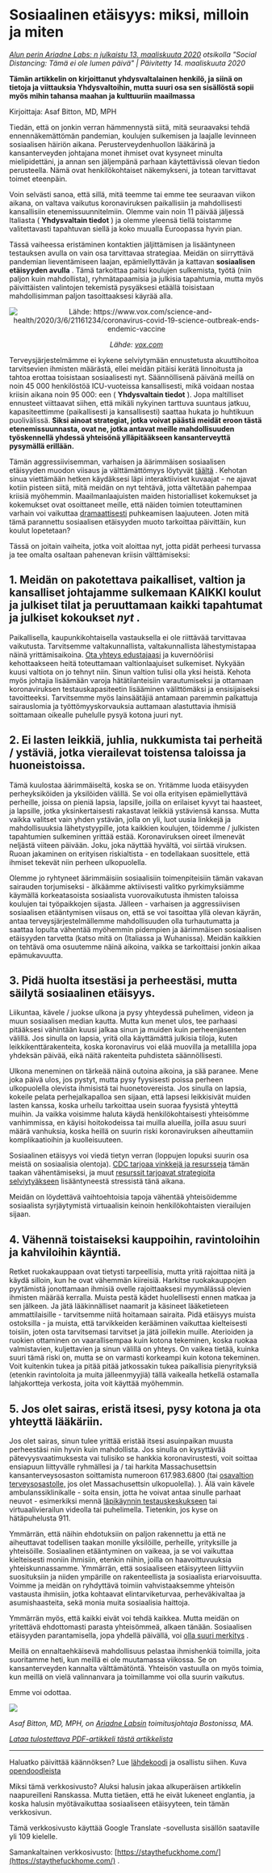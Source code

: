# Sosiaalinen etäisyys: miksi, milloin ja miten

_[Alun perin Ariadne Labs: n julkaistu 13. maaliskuuta 2020](https://www.ariadnelabs.org/resources/articles/news/social-distancing-this-is-not-a-snow-day) otsikolla "Social Distancing: Tämä ei ole lumen päivä" | Päivitetty 14. maaliskuuta 2020_

**Tämän artikkelin on kirjoittanut yhdysvaltalainen henkilö, ja siinä on tietoja ja viittauksia Yhdysvaltoihin, mutta suuri osa sen sisällöstä sopii myös mihin tahansa maahan ja kulttuuriin maailmassa**

Kirjoittaja: Asaf Bitton, MD, MPH

Tiedän, että on jonkin verran hämmennystä siitä, mitä seuraavaksi tehdä ennennäkemättömän pandemian, koulujen sulkemisen ja laajalle levinneen sosiaalisen häiriön aikana. Perusterveydenhuollon lääkärinä ja kansanterveyden johtajana monet ihmiset ovat kysyneet minulta mielipidettäni, ja annan sen jäljempänä parhaan käytettävissä olevan tiedon perusteella. Nämä ovat henkilökohtaiset näkemykseni, ja totean tarvittavat toimet eteenpäin.

Voin selvästi sanoa, että sillä, mitä teemme tai emme tee seuraavan viikon aikana, on valtava vaikutus koronaviruksen paikallisiin ja mahdollisesti kansallisiin etenemissuunnitelmiin. Olemme vain noin 11 päivää jäljessä Italiasta ( **Yhdysvaltain tiedot** ) ja olemme yleensä tiellä toistamme valitettavasti tapahtuvan siellä ja koko muualla Euroopassa hyvin pian.

Tässä vaiheessa eristäminen kontaktien jäljittämisen ja lisääntyneen testauksen avulla on vain osa tarvittavaa strategiaa. Meidän on siirryttävä pandemian lieventämiseen laajan, epämiellyttävän ja kattavan **sosiaalisen etäisyyden avulla** . Tämä tarkoittaa paitsi koulujen sulkemista, työtä (niin paljon kuin mahdollista), ryhmätapaamisia ja julkisia tapahtumia, mutta myös päivittäisten valintojen tekemistä pysyäksesi etäällä toisistaan mahdollisimman paljon tasoittaaksesi käyrää alla.

<center><img src="/graph.jpeg" alt="Lähde: https://www.vox.com/science-and-health/2020/3/6/21161234/coronavirus-covid-19-science-outbreak-ends-endemic-vaccine"><p><em>Lähde: <a href="https://www.vox.com/science-and-health/2020/3/6/21161234/coronavirus-covid-19-science-outbreak-ends-endemic-vaccine">vox.com</a></em></p></center>

Terveysjärjestelmämme ei kykene selviytymään ennustetusta akuuttihoitoa tarvitsevien ihmisten määrästä, ellei meidän pitäisi kerätä linnoitusta ja tahtoa erottaa toisistaan sosiaalisesti nyt. Säännöllisenä päivänä meillä on noin 45 000 henkilöstöä ICU-vuoteissa kansallisesti, mikä voidaan nostaa kriisin aikana noin 95 000: een ( **Yhdysvaltain tiedot** ). Jopa maltilliset ennusteet viittaavat siihen, että mikäli nykyinen tarttuva suuntaus jatkuu, kapasiteettimme (paikallisesti ja kansallisesti) saattaa hukata jo huhtikuun puolivälissä. **Siksi ainoat strategiat, jotka voivat päästä meidät eroon tästä etenemissuunnasta, ovat ne, jotka antavat meille mahdollisuuden työskennellä yhdessä yhteisönä ylläpitääkseen kansanterveyttä pysymällä erillään.**

Tämän aggressiivisemman, varhaisen ja äärimmäisen sosiaalisen etäisyyden muodon viisaus ja välttämättömyys löytyvät [täältä](https://www.nytimes.com/interactive/2020/03/13/opinion/coronavirus-trump-response.html?action=click&module=Opinion&pgtype=Homepage--) . Kehotan sinua viettämään hetken käydäksesi läpi interaktiiviset kuvaajat - ne ajavat kotiin pisteen siitä, mitä meidän on nyt tehtävä, jotta vältetään pahempaa kriisiä myöhemmin. Maailmanlaajuisten maiden historialliset kokemukset ja kokemukset ovat osoittaneet meille, että näiden toimien toteuttaminen varhain voi vaikuttaa [dramaattisesti](https://bmcpublichealth.biomedcentral.com/articles/10.1186/s12889-018-5446-1) puhkeamisen laajuuteen. Joten mitä tämä parannettu sosiaalisen etäisyyden muoto tarkoittaa päivittäin, kun koulut lopetetaan?

Tässä on joitain vaiheita, jotka voit aloittaa nyt, jotta pidät perheesi turvassa ja tee omalta osaltaan pahenevan kriisin välttämiseksi:

## 1\. Meidän on pakotettava paikalliset, valtion ja kansalliset johtajamme sulkemaan KAIKKI koulut ja julkiset tilat ja peruuttamaan kaikki tapahtumat ja julkiset kokoukset _nyt_ .

Paikallisella, kaupunkikohtaisella vastauksella ei ole riittävää tarvittavaa vaikutusta. Tarvitsemme valtakunnallista, valtakunnallista lähestymistapaa näinä yrittämisaikoina. [Ota yhteys edustajaasi](https://www.house.gov/representatives/find-your-representative) ja kuvernööriisi kehottaakseen heitä toteuttamaan valtionlaajuiset sulkemiset. Nykyään kuusi valtiota on jo tehnyt niin. Sinun valtion tulisi olla yksi heistä. Kehota myös johtajia lisäämään varoja hätätilanteisiin varautumiseksi ja ottamaan koronaviruksen testauskapasiteetin lisääminen välittömäksi ja ensisijaiseksi tavoitteeksi. Tarvitsemme myös lainsäätäjiä antamaan paremmin palkattuja sairauslomia ja työttömyyskorvauksia auttamaan alastuttavia ihmisiä soittamaan oikealle puhelulle pysyä kotona juuri nyt.

## 2\. Ei lasten leikkiä, juhlia, nukkumista tai perheitä / ystäviä, jotka vierailevat toistensa taloissa ja huoneistoissa.

Tämä kuulostaa äärimmäiseltä, koska se on. Yritämme luoda etäisyyden perheyksiköiden ja yksilöiden välillä. Se voi olla erityisen epämiellyttävä perheille, joissa on pieniä lapsia, lapsille, joilla on erilaiset kyvyt tai haasteet, ja lapsille, jotka yksinkertaisesti rakastavat leikkiä ystäviensä kanssa. Mutta vaikka valitset vain yhden ystävän, jolla on yli, luot uusia linkkejä ja mahdollisuuksia lähetystyypille, jota kaikkien koulujen, töidemme / julkisten tapahtumien sulkeminen yrittää estää. Koronaviruksen oireet ilmenevät neljästä viiteen päivään. Joku, joka näyttää hyvältä, voi siirtää viruksen. Ruoan jakaminen on erityisen riskialtista - en todellakaan suosittele, että ihmiset tekevät niin perheen ulkopuolella.

Olemme jo ryhtyneet äärimmäisiin sosiaalisiin toimenpiteisiin tämän vakavan sairauden torjumiseksi - älkäämme aktiivisesti valitko pyrkimyksiämme käymällä korkeatasoista sosiaalista vuorovaikutusta ihmisten taloissa koulujen tai työpaikkojen sijasta. Jälleen - varhaisen ja aggressiivisen sosiaalisen etääntymisen viisaus on, että se voi tasoittaa yllä olevan käyrän, antaa terveysjärjestelmällemme mahdollisuuden olla turhautumatta ja saattaa lopulta vähentää myöhemmin pidempien ja äärimmäisen sosiaalisen etäisyyden tarvetta (katso mitä on (Italiassa ja Wuhanissa). Meidän kaikkien on tehtävä oma osuutemme näinä aikoina, vaikka se tarkoittaisi jonkin aikaa epämukavuutta.

## 3\. Pidä huolta itsestäsi ja perheestäsi, mutta säilytä sosiaalinen etäisyys.

Liikuntaa, kävele / juokse ulkona ja pysy yhteydessä puhelimen, videon ja muun sosiaalisen median kautta. Mutta kun menet ulos, tee parhaasi pitääksesi vähintään kuusi jalkaa sinun ja muiden kuin perheenjäsenten välillä. Jos sinulla on lapsia, yritä olla käyttämättä julkisia tiloja, kuten leikkikenttärakenteita, koska koronavirus voi elää muovilla ja metallilla jopa yhdeksän päivää, eikä näitä rakenteita puhdisteta säännöllisesti.

Ulkona meneminen on tärkeää näinä outoina aikoina, ja sää paranee. Mene joka päivä ulos, jos pystyt, mutta pysy fyysisesti poissa perheen ulkopuolella olevista ihmisistä tai huonetovereista. Jos sinulla on lapsia, kokeile pelata perhejalkapalloa sen sijaan, että lapsesi leikkisivät muiden lasten kanssa, koska urheilu tarkoittaa usein suoraa fyysistä yhteyttä muihin. Ja vaikka voisimme haluta käydä henkilökohtaisesti yhteisömme vanhimmissa, en käyisi hoitokodeissa tai muilla alueilla, joilla asuu suuri määrä vanhuksia, koska heillä on suurin riski koronaviruksen aiheuttamiin komplikaatioihin ja kuolleisuuteen.

Sosiaalinen etäisyys voi viedä tietyn verran (loppujen lopuksi suurin osa meistä on sosiaalisia olentoja). [CDC tarjoaa vinkkejä ja resursseja](https://www.cdc.gov/coronavirus/2019-ncov/about/coping.html) tämän taakan vähentämiseksi, ja muut [resurssit tarjoavat strategioita selviytyäkseen](https://www.verywellmind.com/managing-coronavirus-anxiety-4798909) lisääntyneestä stressistä tänä aikana.

Meidän on löydettävä vaihtoehtoisia tapoja vähentää yhteisöidemme sosiaalista syrjäytymistä virtuaalisin keinoin henkilökohtaisten vierailujen sijaan.

## 4\. Vähennä toistaiseksi kauppoihin, ravintoloihin ja kahviloihin käyntiä.

Retket ruokakauppaan ovat tietysti tarpeellisia, mutta yritä rajoittaa niitä ja käydä silloin, kun he ovat vähemmän kiireisiä. Harkitse ruokakauppojen pyytämistä jonottamaan ihmisiä ovelle rajoittaaksesi myymälässä olevien ihmisten määrää kerralla. Muista pestä kädet huolellisesti ennen matkaa ja sen jälkeen. Ja jätä lääkinnälliset naamarit ja käsineet lääketieteen ammattilaisille - tarvitsemme niitä hoitamaan sairaita. Pidä etäisyys muista ostoksilla - ja muista, että tarvikkeiden kerääminen vaikuttaa kielteisesti toisiin, joten osta tarvitsemasi tarvitset ja jätä joillekin muille. Aterioiden ja ruokien ottaminen on vaarallisempaa kuin kotona tekeminen, koska ruokaa valmistavien, kuljettavien ja sinun välillä on yhteys. On vaikea tietää, kuinka suuri tämä riski on, mutta se on varmasti korkeampi kuin kotona tekeminen. Voit kuitenkin tukea ja pitää pitää jatkossakin tukea paikallisia pienyrityksiä (etenkin ravintoloita ja muita jälleenmyyjiä) tällä vaikealla hetkellä ostamalla lahjakortteja verkosta, joita voit käyttää myöhemmin.

## 5\. Jos olet sairas, eristä itsesi, pysy kotona ja ota yhteyttä lääkäriin.

Jos olet sairas, sinun tulee yrittää eristää itsesi asuinpaikan muusta perheestäsi niin hyvin kuin mahdollista. Jos sinulla on kysyttävää pätevyysvaatimuksesta vai tulisiko se hankkia koronavirustesti, voit soittaa ensiapuun liittyvälle ryhmällesi ja / tai harkita Massachusettsin kansanterveysosaston soittamista numeroon 617.983.6800 (tai [osavaltion terveysosastolle,](https://www.cdc.gov/coronavirus/2019-ncov/downloads/Phone-Numbers_State-and-Local-Health-Departments.pdf) jos olet Massachusettsin ulkopuolella). ). Älä vain kävele ambulanssiklinikalle - soita ensin, jotta he voivat antaa sinulle parhaat neuvot - esimerkiksi mennä [läpikäynnin testauskeskukseen](https://www.theverge.com/2020/3/11/21174880/coronavirus-testing-drive-thru-colorado-connecticut-washington) tai virtuaalivierailun videolla tai puhelimella. Tietenkin, jos kyse on hätäpuhelusta 911.

Ymmärrän, että näihin ehdotuksiin on paljon rakennettu ja että ne aiheuttavat todellisen taakan monille yksilöille, perheille, yrityksille ja yhteisöille. Sosiaalinen etääntyminen on vaikeaa, ja se voi vaikuttaa kielteisesti moniin ihmisiin, etenkin niihin, joilla on haavoittuvuuksia yhteiskunnassamme. Ymmärrän, että sosiaaliseen etäisyyteen liittyviin suosituksiin ja niiden ympärille on rakenteellista ja sosiaalista eriarvoisuutta. Voimme ja meidän on ryhdyttävä toimiin vahvistaaksemme yhteisön vastausta ihmisiin, jotka kohtaavat elintarviketurvaa, perheväkivaltaa ja asumishaasteita, sekä monia muita sosiaalisia haittoja.

Ymmärrän myös, että kaikki eivät voi tehdä kaikkea. Mutta meidän on yritettävä ehdottomasti parasta yhteisömmeä, alkaen tänään. Sosiaalisen etäisyyden parantamisella, jopa yhdellä päivällä, voi [olla suuri merkitys](https://www.ncbi.nlm.nih.gov/pubmed/19400970/) .

Meillä on ennaltaehkäisevä mahdollisuus pelastaa ihmishenkiä toimilla, joita suoritamme heti, kun meillä ei ole muutamassa viikossa. Se on kansanterveyden kannalta välttämätöntä. Yhteisön vastuulla on myös toimia, kun meillä on vielä valinnanvara ja toimillamme voi olla suurin vaikutus.

Emme voi odottaa.

![](/signature.png)

_Asaf Bitton, MD, MPH, on [Ariadne Labsin](https://www.ariadnelabs.org) toimitusjohtaja Bostonissa, MA._

_[Lataa tulostettava PDF-artikkeli tästä artikkelista](https://www.ariadnelabs.org/wp-content/uploads/sites/2/2020/03/Social-Distancing-This-is-Not-a-Snow-Day-Bitton.pdf)_

---

Haluatko päivittää käännöksen? Lue [lähdekoodi](https://github.com/vvo/istayhome.info) ja osallistu siihen. Kuva [opendoodleista](https://generator.opendoodles.com/)

Miksi tämä verkkosivusto? Aluksi halusin jakaa alkuperäisen artikkelin naapureilleni Ranskassa. Mutta tietäen, että he eivät lukeneet englantia, ja koska halusin myötävaikuttaa sosiaaliseen etäisyyteen, tein tämän verkkosivun.

Tämä verkkosivusto käyttää Google Translate -sovellusta sisällön saataville yli 109 kielelle.

Samankaltainen verkkosivusto: [https://staythefuckhome.com/](https://staythefuckhome.com/) .